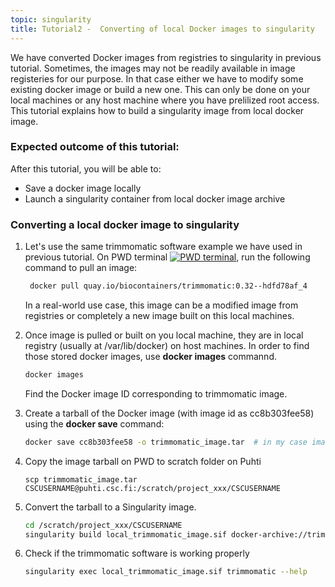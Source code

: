 ```yaml
---
topic: singularity
title: Tutorial2 -  Converting of local Docker images to singularity 
---
```


We have converted Docker images from registries to singularity in previous tutorial. Sometimes, the images may not be readily available in image registeries for our purpose. In that case either we have to modify some existing docker image or build a new one. This can only be done on your local machines or any host machine where you have prelilized root access. This tutorial explains how to build a singularity image from local docker image. 

###  Expected outcome of this tutorial:
After this tutorial, you will be able to:
- Save a docker image locally 
- Launch a singularity container from local docker image archive

### Converting a local docker image to singularity 

1. Let's use the same trimmomatic software example we have used in previous tutorial. On PWD terminal [![PWD terminal](https://cdn.rawgit.com/play-with-docker/stacks/cff22438/assets/images/button.png)](http://labs.play-with-docker.com/), run the following command to pull an image:

   ```bash
    docker pull quay.io/biocontainers/trimmomatic:0.32--hdfd78af_4
   ```
   In a real-world use case, this image can be a modified image from registries or completely a new image built on this local machines. 
  
2. Once image is pulled or built on you local machine, they are in  local registry (usually at /var/lib/docker) on host machines. In order to find those stored
   docker images, use **docker images** commannd. 
  
   ```bash  
   docker images
   ```
     Find the Docker image ID corresponding to trimmomatic image.
  
3. Create a tarball of the Docker image (with image id as cc8b303fee58)  using the **docker save** command:
  
   ```bash
   docker save cc8b303fee58 -o trimmomatic_image.tar  # in my case image_id is : cc8b303fee58
   ```

4. Copy the image tarball on PWD to scratch folder on Puhti 

   ```  
   scp trimmomatic_image.tar CSCUSERNAME@puhti.csc.fi:/scratch/project_xxx/CSCUSERNAME
   ```

5. Convert the tarball to a Singularity image. 
 
    ```bash
    cd /scratch/project_xxx/CSCUSERNAME
    singularity build local_trimmomatic_image.sif docker-archive://trimmomatic_tar
    ```
  
6. Check if the trimmomatic software is working properly

    ```bash
   singularity exec local_trimmomatic_image.sif trimmomatic --help
   ```

